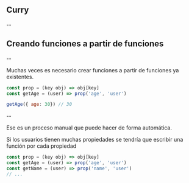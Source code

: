 ## Curry

--

## Creando funciones a partir de funciones

--

Muchas veces es necesario crear funciones a partir de funciones ya existentes.

```javascript
const prop = (key obj) => obj[key]
const getAge = (user) => prop('age', 'user')

getAge({ age: 30}) // 30
```

--

Ese es un proceso manual que puede hacer de forma automática.

Si los usuarios tienen muchas propiedades se tendría que escribir una función por cada propiedad

```javascript
const prop = (key obj) => obj[key]
const getAge = (user) => prop('age', 'user')
const getName = (user) => prop('name', 'user')
// ...
```
